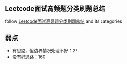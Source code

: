## Leetcode面试高频题分类刷题总结
follow [Leetcode面试高频题分类刷题总结](https://zhuanlan.zhihu.com/p/349940945) and its categories

## 弱点
* 有思路，但边界情况处理不好：27
* 没有好思路：160